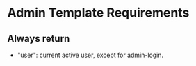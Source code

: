 # Admin Template Requirements

## Always return

- "user": current active user, except for admin-login.